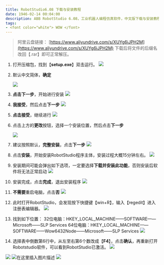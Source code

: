 ```yaml
---
title: RobotStudio6.08 下载与安装教程
date: 1946-02-14 00:04:00
description: ABB RobotStudio 6.08，工业机器人编程仿真软件，中文版下载与安装教程。资源仅供学习参考！
tags:
- <font color="white"> WOW </font>
---
```


>阿里云盘链接：
>[https://www.aliyundrive.com/s/XUYg6iJPH2M](https://www.aliyundrive.com/s/XUYg6iJPH2M)
>下载后将文件的后缀名改回【.rar】即可正常解压。

1. 打开压缩包，找到【**setup.exe**】双击运行。
  ![](https://img-blog.csdnimg.cn/1b93e773a75e4e8d8a5167c8e0dfa7fd.png?x-oss-process=image/watermark,type_ZHJvaWRzYW5zZmFsbGJhY2s,shadow_50,text_Q1NETiBASGFsZl9B,size_20,color_FFFFFF,t_70,g_se,x_16)

2. 默认中文简体，**确定**

   ![](https://img-blog.csdnimg.cn/1bfcabda1bc44071ad28a4a20f1503b3.png)

3. **点击下一步**，开始进行安装
  ![](https://img-blog.csdnimg.cn/ad3ffd46a40d404e88bf5c3ded9748e5.png?x-oss-process=image/watermark,type_ZHJvaWRzYW5zZmFsbGJhY2s,shadow_50,text_Q1NETiBASGFsZl9B,size_20,color_FFFFFF,t_70,g_se,x_16)

4. **我接受**，然后点击**下一步**
  ![](https://img-blog.csdnimg.cn/118f7570d8f745fe936ec7dae3be7c84.png?x-oss-process=image/watermark,type_ZHJvaWRzYW5zZmFsbGJhY2s,shadow_50,text_Q1NETiBASGFsZl9B,size_20,color_FFFFFF,t_70,g_se,x_16)

5. **点击接受**，继续进行
  ![](https://img-blog.csdnimg.cn/95edeba15ba54683a28c4596578d1646.png?x-oss-process=image/watermark,type_ZHJvaWRzYW5zZmFsbGJhY2s,shadow_50,text_Q1NETiBASGFsZl9B,size_20,color_FFFFFF,t_70,g_se,x_16)

6. 点击上方的**更改**按钮，选择一个安装位置，然后点击**下一步**

   ![](https://img-blog.csdnimg.cn/bf9e59b8ea9044aa8891e561f673c38f.png?x-oss-process=image/watermark,type_ZHJvaWRzYW5zZmFsbGJhY2s,shadow_50,text_Q1NETiBASGFsZl9B,size_20,color_FFFFFF,t_70,g_se,x_16)

7. 建议按照默认，**完整安装**，点击**下一步**
  ![](https://img-blog.csdnimg.cn/1149e35c77e44109a632be89e8b20d12.png?x-oss-process=image/watermark,type_ZHJvaWRzYW5zZmFsbGJhY2s,shadow_50,text_Q1NETiBASGFsZl9B,size_20,color_FFFFFF,t_70,g_se,x_16)

8. 点击**安装**，开始安装RobotStudio程序主体，安装过程大概15分钟左右。
  ![](https://img-blog.csdnimg.cn/c141787cab374c0c850223ee3ecd0519.png?x-oss-process=image/watermark,type_ZHJvaWRzYW5zZmFsbGJhY2s,shadow_50,text_Q1NETiBASGFsZl9B,size_20,color_FFFFFF,t_70,g_se,x_16)

9. 安装期间可能会弹出如下选项，一定要选择**下载并安装此功能**，否则安装后软件将无法正常启动
  ![](https://img-blog.csdnimg.cn/4e0c8080cbdd45728fa281acc0f68c7c.png?x-oss-process=image/watermark,type_ZHJvaWRzYW5zZmFsbGJhY2s,shadow_50,text_Q1NETiBASGFsZl9B,size_20,color_FFFFFF,t_70,g_se,x_16)

10. 安装完成，点击**完成**，退出安装程序
    ![](https://img-blog.csdnimg.cn/a5e104f4e4d547b18e253821e8c17570.png?x-oss-process=image/watermark,type_ZHJvaWRzYW5zZmFsbGJhY2s,shadow_50,text_Q1NETiBASGFsZl9B,size_20,color_FFFFFF,t_70,g_se,x_16)

11. **不需要**重启电脑，点击**否**
    ![](https://img-blog.csdnimg.cn/ade41c7307c24baf888134a3bafd0db5.png?x-oss-process=image/watermark,type_ZHJvaWRzYW5zZmFsbGJhY2s,shadow_50,text_Q1NETiBASGFsZl9B,size_18,color_FFFFFF,t_70,g_se,x_16)

12. 此时打开RobotStudio，会发现按下快捷键【win+R】，输入【regedit】进入注册表编辑器。
    ![](https://img-blog.csdnimg.cn/a64cead00dbc4b5cb33deb6a22cd6fbb.png?x-oss-process=image/watermark,type_ZHJvaWRzYW5zZmFsbGJhY2s,shadow_50,text_Q1NETiBASGFsZl9B,size_20,color_FFFFFF,t_70,g_se,x_16)

13. 找到如下位置：
    32位电脑：HKEY_LOCAL_MACHINE——SOFTWARE——Microsoft——SLP Services
    64位电脑：HKEY_LOCAL_MACHINE——SOFTWARE——Wow6432Node——Microsoft——SLP Services
    ![](https://img-blog.csdnimg.cn/1a8ade5efcf84d9fbda6b4252ffb712a.png?x-oss-process=image/watermark,type_ZHJvaWRzYW5zZmFsbGJhY2s,shadow_50,text_Q1NETiBASGFsZl9B,size_20,color_FFFFFF,t_70,g_se,x_16)

14. 选择表中倒数第6行中，从左至右第6个数改成【**F4**】，点击**确认**，再重新打开Robotstudio软件，可以看到RobotStudio已激活。
    ![](https://img-blog.csdnimg.cn/6fcbfa00014f42d6b7ca45012b2f0709.png?x-oss-process=image/watermark,type_ZHJvaWRzYW5zZmFsbGJhY2s,shadow_50,text_Q1NETiBASGFsZl9B,size_20,color_FFFFFF,t_70,g_se,x_16)

![](https://img-blog.csdnimg.cn/e4a196d5a7c54ddca823e2916fb6abf3.png?x-oss-process=image/watermark,type_ZHJvaWRzYW5zZmFsbGJhY2s,shadow_50,text_Q1NETiBASGFsZl9B,size_20,color_FFFFFF,t_70,g_se,x_16)
![在这里插入图片描述](https://img-blog.csdnimg.cn/2e52d92e4f0c4c9a80813e21afa0514e.png)
![](https://img-blog.csdnimg.cn/877b5838abb5430a98fbb7679ededce2.png?x-oss-process=image/watermark,type_ZHJvaWRzYW5zZmFsbGJhY2s,shadow_50,text_Q1NETiBASGFsZl9B,size_20,color_FFFFFF,t_70,g_se,x_16)

